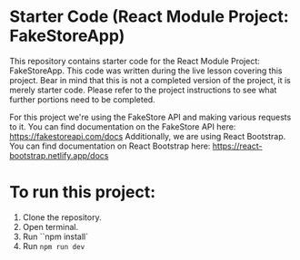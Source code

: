 # Starter Code (React Module Project: FakeStoreApp)

This repository contains starter code for the React Module Project: FakeStoreApp. This code was written during the live lesson covering this project.
Bear in mind that this is not a completed version of the project, it is merely starter code. Please refer to the project instructions to see what further portions need to be completed.

For this project we're using the FakeStore API and making various requests to it. You can find documentation on the FakeStore API here: https://fakestoreapi.com/docs
Additionally, we are using React Bootstrap. You can find documentation on React Bootstrap here: https://react-bootstrap.netlify.app/docs

# To run this project:
1. Clone the repository.
2. Open terminal.
3. Run ``npm install`
4. Run ``npm run dev``

